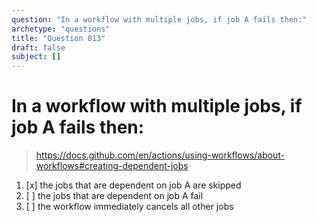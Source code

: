 ```yaml
---
question: "In a workflow with multiple jobs, if job A fails then:"
archetype: "questions"
title: "Question 013"
draft: false
subject: []
---
```


# In a workflow with multiple jobs, if job A fails then:
> https://docs.github.com/en/actions/using-workflows/about-workflows#creating-dependent-jobs
1. [x] the jobs that are dependent on job A are skipped
1. [ ] the jobs that are dependent on job A fail
1. [ ] the workflow immediately cancels all other jobs
